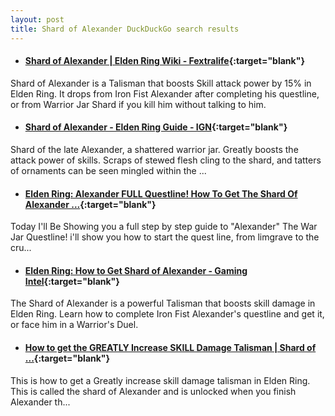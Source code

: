 ```yaml
---
layout: post
title: Shard of Alexander DuckDuckGo search results
---
```

* #### [Shard of Alexander | Elden Ring Wiki - Fextralife](https://eldenring.wiki.fextralife.com/shard+of+alexander){:target="blank"}
Shard of Alexander is a Talisman that boosts Skill attack power by 15% in Elden Ring. It drops from Iron Fist Alexander after completing his questline, or from Warrior Jar Shard if you kill him without talking to him.
* #### [Shard of Alexander - Elden Ring Guide - IGN](https://www.ign.com/wikis/elden-ring/Shard_of_Alexander){:target="blank"}
Shard of the late Alexander, a shattered warrior jar. Greatly boosts the attack power of skills. Scraps of stewed flesh cling to the shard, and tatters of ornaments can be seen mingled within the ...
* #### [Elden Ring: Alexander FULL Questline! How To Get The Shard Of Alexander ...](https://www.youtube.com/watch?v=6265JU-PgjQ){:target="blank"}
Today I'll Be Showing you a full step by step guide to "Alexander" The War Jar Questline! i'll show you how to start the quest line, from limgrave to the cru...
* #### [Elden Ring: How to Get Shard of Alexander - Gaming Intel](https://gamingintel.com/elden-ring-shard-of-alexander-questline-guide/){:target="blank"}
The Shard of Alexander is a powerful Talisman that boosts skill damage in Elden Ring. Learn how to complete Iron Fist Alexander's questline and get it, or face him in a Warrior's Duel.
* #### [How to get the GREATLY Increase SKILL Damage Talisman | Shard of ...](https://www.youtube.com/watch?v=DUZk-ReSt_o){:target="blank"}
This is how to get a Greatly increase skill damage talisman in Elden Ring. This is called the shard of Alexander and is unlocked when you finish Alexander th...

